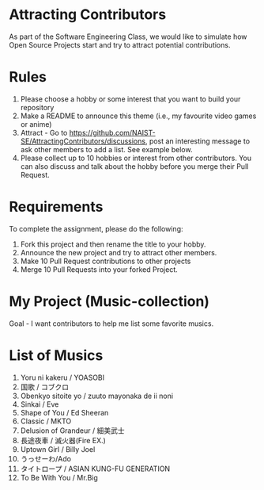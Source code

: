 # Attracting Contributors
As part of the Software Engineering Class, we would like to simulate how Open Source Projects start and try to attract potential contributions.

# Rules

1. Please choose a hobby or some interest that you want to build your repository
2. Make a README to announce this theme (i.e., my favourite video games or anime)
3. Attract - Go to https://github.com/NAIST-SE/AttractingContributors/discussions, post an interesting message to ask other members to add a list. See example below.
4. Please collect up to 10 hobbies or interest from other contributors. You can also discuss and talk about the hobby before you merge their Pull Request.

# Requirements
To complete the assignment, please do the following:
1. Fork this project and then rename the title to your hobby. 
2. Announce the new project and try to attract other members.
3. Make 10 Pull Request contributions to other projects
4. Merge 10 Pull Requests into your forked Project.

# My Project (Music-collection)
Goal - I want contributors to help me list some favorite musics.

# List of Musics
1. Yoru ni kakeru / YOASOBI
2. 国歌 / コブクロ
3. Obenkyo sitoite yo / zuuto mayonaka de ii noni
4. Sinkai / Eve
5. Shape of You / Ed Sheeran
6. Classic / MKTO
7. Delusion of Grandeur / 細美武士
8. 長途夜車 / 滅火器(Fire EX.)
9. Uptown Girl / Billy Joel
10. うっせーわ/Ado
11. タイトロープ / ASIAN KUNG-FU GENERATION
12. To Be With You / Mr.Big
